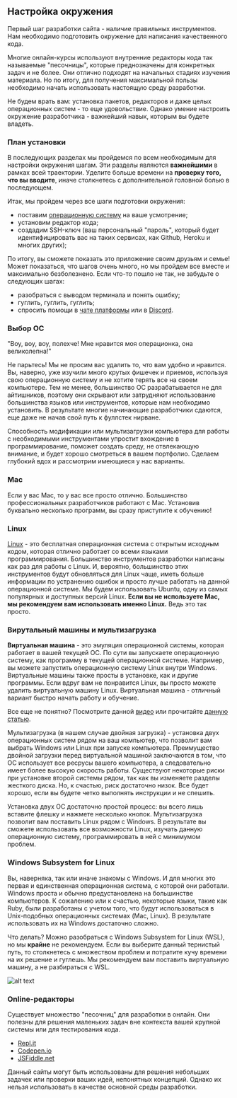 ## Настройка окружения

Первый шаг разработки сайта - наличие правильных инструментов. Нам необходимо подготовить окружение для написания качественного кода.

Многие онлайн-курсы используют внутренние редакторы кода так называемые "песочницы", которые преднозначены для конкретных задач и не более. Они отлично подходят на начальных стадиях изучения материала. Но по итогу, для получения максимальной пользы необходимо начать использовать настоящую среду разработки.

Не будем врать вам: установка пакетов, редакторов и даже целых операционных систем - то еще удовольствие. Однако умение настроить окружение разработчика - важнейший навык, которым вы будете владеть.

### План установки

В последующих разделах мы пройдемся по всем необходимым для настройки окружения шагам. Эти разделы являются **важнейшими** в рамках всей траектории. Уделите больше времени на **проверку того, что вы вводите**, иначе столкнетесь с дополнительной головной болью в последующем.

Итак, мы пройдем через все шаги подготовки окружения:

- поставим [операционную систему](https://ru.wikipedia.org/wiki/%D0%9E%D0%BF%D0%B5%D1%80%D0%B0%D1%86%D0%B8%D0%BE%D0%BD%D0%BD%D0%B0%D1%8F_%D1%81%D0%B8%D1%81%D1%82%D0%B5%D0%BC%D0%B0) на ваше усмотрение;
- установим редактор кода;
- создадим SSH-ключ (ваш персональный "пароль", который будет идентифицировать вас на таких сервисах, как Github, Heroku и многих других);

По итогу, вы сможете показать это приложение своим друзьям и семье! Может показаться, что шагов очень много, но мы пройдем все вместе и максимально безболезнено. Если что-то пошло не так, не забудьте о следующих шагах:

- разобраться с выводом терминала и понять ошибку;
- гуглить, гуглить, гуглить;
- спросить помощи в [чате платформы](https://vectree.ru/chats/common) или в [Discord](https://discord.gg/Qb2fBdR).

### Выбор ОС

"Воу, воу, воу, полехче! Мне нравится моя операционка, она великолепна!"

Не парьтесь! Мы не просим вас удалить то, что вам удобно и нравится. Вы, наверно, уже изучили много крутых фишечек и приемов, используя свою операционную систему и не хотите терять все на своем компьютере. Тем не менее, большинство ОС разрабатывается не для айтишников, поэтому они скрывают или затрудняют использование большинства языков или инструментов, которые нам необходимо установить. В результате многие начинающие разработчики сдаются, еще даже не начав свой путь к фуллстек нирване.

Способность модификации или мультизагрузки компьютера для работы с необходимыми инструментами упростит вхождение в программирование, поможет создать среду, не отвлекающую внимание, и будет хорошо смотреться в вашем портфолио. Сделаем глубокий вдох и рассмотрим имеющиеся у нас варианты.

### Mac

Если у вас Mac, то у вас все просто отлично. Большинство профессиональных разработчиков работают с Mac. Установив буквально несколько программ, вы сразу приступите к обучению!

### Linux

[Linux](https://ru.wikipedia.org/wiki/Linux) - это бесплатная операционная система с открытым исходным кодом, которая отлично работает со всеми языками программирования. Большинство инструментов разработки написаны как раз для работы с Linux. И, вероятно, большинство этих инструментов будут обновляться для Linux чаще, иметь больше информации по устранению ошибок и просто лучше работать на данной операционной системе. Мы будем использовать Ubuntu, одну из самых популярных и доступных версий Linux. **Если вы не используете Mac, мы рекомендуем вам использовать именно Linux.** Ведь это так просто.

### Вирутальный машины и мультизагрузка

**Виртуальная машина** - это эмуляция операционной системы, которая работает в вашей текущей ОС. По сути вы запускаете операционную систему, как программу в текущей операционной системе. Например, вы можете запустить операционную систему Linux внутри Windows. Виртуальные машины также просты в установке, как и другие программы. Если вдруг вам не понравится Linux, вы просто можете удалить виртуальную машину Linux. Виртуальная машина - отличный вариант быстро начать работу и обучение.

Все еще не понятно? Посмотрите данной [видео](https://youtu.be/yIVXjl4SwVo) или прочитайте [данную статью](https://www.howtogeek.com/196060/beginner-geek-how-to-create-and-use-virtual-machines/).

Мультизагрузка (в нашем случае двойная загрузка) - установка двух операционных систем рядом на ваш компьютер, что позволит вам выбрать Windows или Linux при запуске компьютера. Преимущество двойной загрузки перед виртуальной машиной заключаются в том, что ОС использует все ресрусы вашего компьютера, а следовательно имеет более высокую скорость работы. Существуют некоторые риски при установке второй системы рядом, так как вы изменяете разделы жесткого диска. Но, к счастью, риск достаточно низок. Все будет хорошо, если вы будете четко выполнять инструкции и не спешить.

Установка двух ОС достаточно простой процесс: вы всего лишь вставите флешку и нажмете несколько кнопок. Мультизагрузка позволит вам поставить Linux рядом с Windows. В результате вы сможете использовать все возможности Linux, изучать данную операционную систему, программировать в ней с минимумом проблем.

### Windows Subsystem for Linux

Вы, наверняка, так или иначе знакомы с Windows. И для многих это первая и единственная операционная система, с которой они работали. Windows проста и обычно предустановлена на большинстве компьютеров. К сожалению или к счастью, некоторые языки, такие как Ruby, были разработаны с учетом того, что будут использоваться в Unix-подобных операционных системах (Mac, Linux). В результате использовать их на Windows достаточно сложно.

Что делать? Можно разобраться с Windows Subsystem for Linux (WSL), но мы **крайне** не рекомендуем. Если вы выберите данный тернистый путь, то столкнетесь с множеством проблем и потратите кучу времени на их решение и гуглешь. Мы рекомендуем вам поставить виртуальную машину, а не разбираться с WSL.

![alt text](https://user-images.githubusercontent.com/4215285/56833965-cf9c4500-6878-11e9-9241-acba61ac7a2f.jpeg)

### Online-редакторы

Существует множество "песочниц" для разработки в онлайн. Они полезны для решения маленьких задач вне контекста вашей крупной системы или для тестирования кода.

- [Repl.it](https://repl.it/)
- [Codepen.io](https://codepen.io/)
- [JSFiddle.net](https://jsfiddle.net/)

Данный сайты могут быть использованы для решения небольших задачек или проверки ваших идей, непонятных концепций. Однако их нельзя использовать в качестве основной среды разработки.
